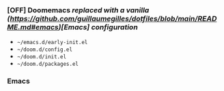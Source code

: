 ### [**OFF**] Doomemacs *replaced with a vanilla (https://github.com/guillaumegilles/dotfiles/blob/main/README.md#emacs)[Emacs] configuration* 

- `~/emacs.d/early-init.el`
- `~/doom.d/config.el`
- `~/doom.d/init.el`
- `~/doom.d/packages.el`

### Emacs
